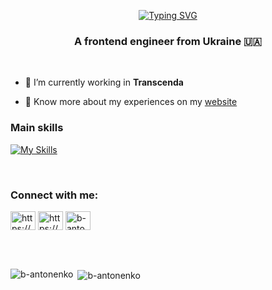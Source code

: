 <div align="center">

[![Typing SVG](https://readme-typing-svg.demolab.com?font=Fira+Code&weight=500&duration=4000&pause=1000&color=36F7E5&center=true&vCenter=true&width=435&lines=%3C+Hello%2C+I'm+Bohdan+%F0%9F%91%8B+%2F%3E)](https://git.io/typing-svg)
  
</div>

<h3 align="center">A frontend engineer from Ukraine 🇺🇦 </h3>

</br>

- 🔭 I’m currently working in **Transcenda**

- 📄 Know more about my experiences on my [website](https://b-an.dev/)

### Main skills
[![My Skills](https://skillicons.dev/icons?i=js,react,jest,html,css,sass,bootstrap,github,git,figma,firebase,htmx,npm,pnpm&perline=7)](https://b-an.dev)

</br>

<h3 align="left">Connect with me:</h3>
<p align="left">
<a href="https://linkedin.com/in/https://www.linkedin.com/in/bantonenko/" target="blank"><img align="center" src="https://raw.githubusercontent.com/rahuldkjain/github-profile-readme-generator/master/src/images/icons/Social/linked-in-alt.svg" alt="https://www.linkedin.com/in/bantonenko/" height="30" width="40" /></a>
<a href="https://fb.com/https://www.facebook.com/bohdan.antonenko/" target="blank"><img align="center" src="https://raw.githubusercontent.com/rahuldkjain/github-profile-readme-generator/master/src/images/icons/Social/facebook.svg" alt="https://www.facebook.com/bohdan.antonenko/" height="30" width="40" /></a>
<a href="https://www.leetcode.com/b-antonenko" target="blank"><img align="center" src="https://raw.githubusercontent.com/rahuldkjain/github-profile-readme-generator/master/src/images/icons/Social/leet-code.svg" alt="b-antonenko" height="30" width="40" /></a>
</p>

</br>
</br>

<p><img align="left" src="https://github-readme-stats.vercel.app/api/top-langs?username=b-antonenko&show_icons=true&locale=en&layout=compact" alt="b-antonenko" /></p>

<p>&nbsp;<img align="center" src="https://github-readme-stats.vercel.app/api?username=b-antonenko&show_icons=true&locale=en" alt="b-antonenko" /></p>
